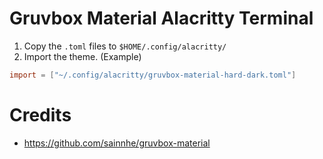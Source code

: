 # Gruvbox Material Alacritty Terminal
1. Copy the `.toml` files to `$HOME/.config/alacritty/`
2. Import the theme. (Example)
```toml
import = ["~/.config/alacritty/gruvbox-material-hard-dark.toml"]
```

# Credits
- https://github.com/sainnhe/gruvbox-material
